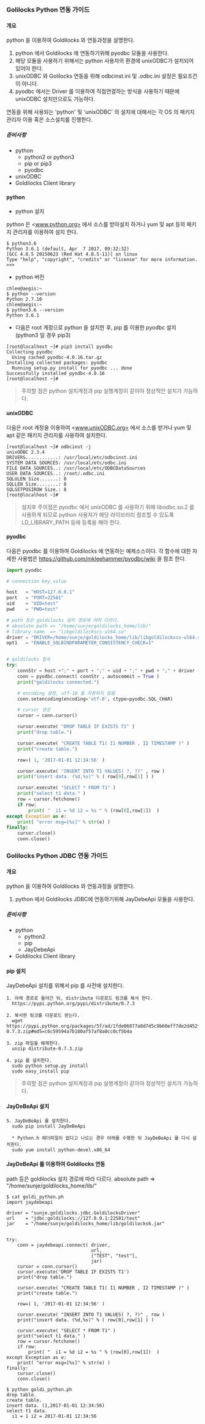 ### Golilocks Python 연동 가이드

#### 개요


python 을 이용하여 Goldilocks 와 연동과정을 설명한다.

1. python 에서 Goldilocks 에 연동하기위해 pyodbc 모듈을 사용한다.
1. 해당 모듈을 사용하기 위해서는 python 사용자의 환경에 unixODBC가 설치되어 있어야 한다.
1. unixODBC 와 Golilocks 연동을 위해 odbcinst.ini 및 .odbc.ini 설정은 필요조건이 아니다.
1. pyodbc 에서는 Driver 를 이용하여 직접연결하는 방식을 사용하기 때문에 unixODBC 설치만으로도 가능하다.

연동을 위해 사용되는 'python' 및 'unixODBC' 의 설치에 대해서는 각 OS 의 패키지 관리자 이용 혹은 소스설치를 진행한다.

##### 준비사항

* python
  * python2 or python3
  * pip or pip3
  * pyodbc
* unixODBC
* Goldilocks Client library

#### python

* python 설치

python 은 <www.python.org> 에서 소스를 받아설치 하거나 yum 및 apt 등의 패키지 관리자를 이용하여 설치 한다.
```
$ python3.6
Python 3.6.1 (default, Apr  7 2017, 09:32:32)
[GCC 4.8.5 20150623 (Red Hat 4.8.5-11)] on linux
Type "help", "copyright", "credits" or "license" for more information.
>>>
```
* python 버전
```
chlee@aegis:~
$ python --version
Python 2.7.10
chlee@aegis:~
$ python3.6 --version
Python 3.6.1
```

* 다음은 root 계정으로 python 을 설치한 후, pip 를 이용한 pyodbc 설치 (python3 일 경우 pip3)
```
[root@localhost ~]# pip3 install pyodbc
Collecting pyodbc
  Using cached pyodbc-4.0.16.tar.gz
Installing collected packages: pyodbc
  Running setup.py install for pyodbc ... done
Successfully installed pyodbc-4.0.16
[root@localhost ~]#
```

> 주의할 점은 python 설치계정과 pip 실행계정이 같아야 정상적인 설치가 가능하다.

#### unixODBC

다음은 root 계정을 이용하여 <www.unixODBC.org> 에서 소스를 받거나 yum 및 apt 같은 패키지 관리자를 사용하여 설치한다.
```
[root@localhost ~]# odbcinst -j
unixODBC 2.3.4
DRIVERS............: /usr/local/etc/odbcinst.ini
SYSTEM DATA SOURCES: /usr/local/etc/odbc.ini
FILE DATA SOURCES..: /usr/local/etc/ODBCDataSources
USER DATA SOURCES..: /root/.odbc.ini
SQLULEN Size.......: 8
SQLLEN Size........: 8
SQLSETPOSIROW Size.: 8
[root@localhost ~]#
```
> 설치후 주의점은 pyodbc 에서 unixODBC 를 사용하기 위해 libodbc.so.2 를 사용하게 되므로
python 사용자가 해당 라이브러리 참조할 수 있도록 LD_LIBRARY_PATH 등에 등록을 해야 한다.

#### pyodbc
다음은 pyodbc 를 이용하여 Goldilocks 에 연동하는 예제소스이다.
각 함수에 대한 자세한 사용법은 <https://github.com/mkleehammer/pyodbc/wiki> 을 참조 한다.

```python
import pyodbc

# connection key,value

host   = "HOST=127.0.0.1"
port   = "PORT=22581"
uid    = "UID=test"
pwd    = "PWD=test"

# path 등은 goldilocks 설치 경로에 따라 다르다.
# absolute path => "/home/sunje/goldilocks_home/lib/"
# library name  => "libgoldilockscs-ul64.so"
driver = "DRIVER=/home/sunje/goldilocks_home/lib/libgoldilockscs-ul64.so"
opt1   = "ENABLE_SQLBINDPARAMETER_CONSISTENCY_CHECK=1"


# goldilocks 접속
try:
    connStr = host +";" + port + ";" + uid + ";" + pwd + ";" + driver + ";" + opt1
    conn = pyodbc.connect( connStr , autocommit = True )
    print("goldilocks connected.")

    # encoding 설정, utf-16 을 지원하지 않음
    conn.setencoding(encoding='utf-8', ctype=pyodbc.SQL_CHAR)

    # cursor 생성
    cursor = conn.cursor()

    cursor.execute( "DROP TABLE IF EXISTS T1" )
    print("drop table.")

    cursor.execute( "CREATE TABLE T1( I1 NUMBER , I2 TIMESTAMP )" )
    print("create table.")

    row=( 1, '2017-01-01 12:34:56' )

    cursor.execute( "INSERT INTO T1 VALUES( ?, ?)" , row )
    print("insert data. (%d,%s)" % ( row[0],row[1] ) )

    cursor.execute( "SELECT * FROM T1" )
    print("select t1 data." )
    row = cursor.fetchone()
    if row:
        print( "  i1 = %d i2 = %s " % (row[0],row[1])  )
except Exception as e:
    print( "error msg=[%s]" % str(e) )
finally:
    cursor.close()
    conn.close()
```





### Golilocks Python JDBC 연동 가이드

#### 개요


python 을 이용하여 Goldilocks 와 연동과정을 설명한다.

1. python 에서 Goldilocks JDBC에 연동하기위해 JayDebeApi 모듈을 사용한다.

##### 준비사항

* python
  * python2
  * pip
  * JayDebeApi
* Goldilocks Client library

#### pip 설치

JayDebeApi 설치를 위해서 pip 를 사전에 설치한다.

```
1. 아래 경로로 들어간 뒤, distribute 다운로드 링크를 복사 한다.
  https://pypi.python.org/pypi/distribute/0.7.3

2. 복사한 링크를 다운로드 받는다.
  wget https://pypi.python.org/packages/5f/ad/1fde06877a8d7d5c9b60eff7de2d452f639916ae1d48f0b8f97bf97e570a/distribute-0.7.3.zip#md5=c6c59594a7b180af57af8a0cc0cf5b4a

3. zip 파일을 해제한다.
  unzip distribute-0.7.3.zip

4. pip 를 설치한다.
  sudo python setup.py install
  sudo easy_install pip
```

> 주의할 점은 python 설치계정과 pip 실행계정이 같아야 정상적인 설치가 가능하다.

#### JayDeBeApi 설치


```
5. JayDeBeApi 를 설치한다.
  sudo pip install JayDeBeApi

  * Python.h 헤더파일이 없다고 나오는 경우 아래를 수행한 뒤 JayDeBeApi 를 다시 설치한다.
  sudo yum install python-devel.x86_64
```


#### JayDeBeApi 를 이용하여 Goldilocks 연동

path 등은 goldilocks 설치 경로에 따라 다르다.
absolute path => "/home/sunje/goldilocks_home/lib/"

```
$ cat goldi_python.ph
import jaydebeapi

driver = "sunje.goldilocks.jdbc.GoldilocksDriver"
url    = "jdbc:goldilocks://127.0.0.1:22581/test"
jar    = "/home/sunje/goldilocks_home/lib/goldilocks6.jar"


try:
    conn = jaydebeapi.connect( driver,
                               url,
                               ["TEST", "test"],
                               jar)
    cursor = conn.cursor()
    cursor.execute('DROP TABLE IF EXISTS T1')
    print("drop table.")

    cursor.execute( "CREATE TABLE T1( I1 NUMBER , I2 TIMESTAMP )" )
    print("create table.")

    row=( 1, '2017-01-01 12:34:56' )

    cursor.execute( "INSERT INTO T1 VALUES( ?, ?)" , row )
    print("insert data. (%d,%s)" % ( row[0],row[1] ) )

    cursor.execute( "SELECT * FROM T1" )
    print("select t1 data." )
    row = cursor.fetchone()
    if row:
        print( "  i1 = %d i2 = %s " % (row[0],row[1])  )
except Exception as e:
    print( "error msg=[%s]" % str(e) )
finally:
    cursor.close()
    conn.close()

$ python goldi_python.ph
drop table.
create table.
insert data. (1,2017-01-01 12:34:56)
select t1 data.
  i1 = 1 i2 = 2017-01-01 12:34:56
```
